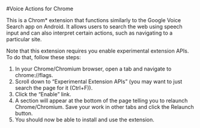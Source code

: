 #Voice Actions for Chrome

This is a Chrom* extension that functions similarly to the Google Voice Search app on Android.  It allows users to search the web using speech input and can also interpret certain actions, such as navigating to a particular site.


Note that this extension requires you enable experimental extension APIs.  To do that, follow these steps:
1. In your Chrome/Chromium browser, open a tab and navigate to chrome://flags.
2. Scroll down to “Experimental Extension APIs” (you may want to just search the page for it (Ctrl+F)).
3. Click the “Enable” link.
4. A section will appear at the bottom of the page telling you to relaunch Chrome/Chromium.  Save your work in other tabs and click the Relaunch button.
5. You should now be able to install and use the extension.
